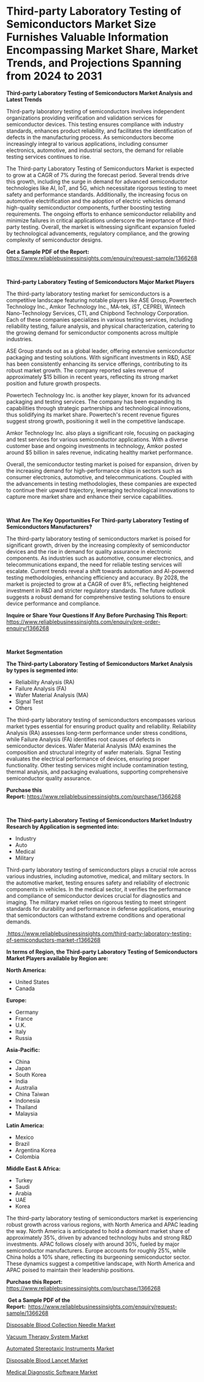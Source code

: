 <p><h1>Third-party Laboratory Testing of Semiconductors Market Size Furnishes Valuable Information Encompassing Market Share, Market Trends, and Projections Spanning from 2024 to 2031</h1></p><p><strong>Third-party Laboratory Testing of Semiconductors Market Analysis and Latest Trends</strong></p>
<p><p>Third-party laboratory testing of semiconductors involves independent organizations providing verification and validation services for semiconductor devices. This testing ensures compliance with industry standards, enhances product reliability, and facilitates the identification of defects in the manufacturing process. As semiconductors become increasingly integral to various applications, including consumer electronics, automotive, and industrial sectors, the demand for reliable testing services continues to rise.</p><p>The Third-party Laboratory Testing of Semiconductors Market is expected to grow at a CAGR of 7% during the forecast period. Several trends drive this growth, including the surge in demand for advanced semiconductor technologies like AI, IoT, and 5G, which necessitate rigorous testing to meet safety and performance standards. Additionally, the increasing focus on automotive electrification and the adoption of electric vehicles demand high-quality semiconductor components, further boosting testing requirements. The ongoing efforts to enhance semiconductor reliability and minimize failures in critical applications underscore the importance of third-party testing. Overall, the market is witnessing significant expansion fueled by technological advancements, regulatory compliance, and the growing complexity of semiconductor designs.</p></p>
<p><strong>Get a Sample PDF of the Report:&nbsp;</strong> <a href="https://www.reliablebusinessinsights.com/enquiry/request-sample/1366268?utm_campaign=1873&utm_medium=2&utm_source=Github&utm_content=ia&utm_term=06122024&utm_id=third-party-laboratory-testing-of-semiconductors">https://www.reliablebusinessinsights.com/enquiry/request-sample/1366268</a></p>
<p>&nbsp;</p>
<p><strong>Third-party Laboratory Testing of Semiconductors Major Market Players</strong></p>
<p><p>The third-party laboratory testing market for semiconductors is a competitive landscape featuring notable players like ASE Group, Powertech Technology Inc., Amkor Technology Inc., MA-tek, iST, CEPREI, Wintech Nano-Technology Services, CTI, and Chipbond Technology Corporation. Each of these companies specializes in various testing services, including reliability testing, failure analysis, and physical characterization, catering to the growing demand for semiconductor components across multiple industries.</p><p>ASE Group stands out as a global leader, offering extensive semiconductor packaging and testing solutions. With significant investments in R&D, ASE has been consistently enhancing its service offerings, contributing to its robust market growth. The company reported sales revenue of approximately $15 billion in recent years, reflecting its strong market position and future growth prospects.</p><p>Powertech Technology Inc. is another key player, known for its advanced packaging and testing services. The company has been expanding its capabilities through strategic partnerships and technological innovations, thus solidifying its market share. Powertech's recent revenue figures suggest strong growth, positioning it well in the competitive landscape.</p><p>Amkor Technology Inc. also plays a significant role, focusing on packaging and test services for various semiconductor applications. With a diverse customer base and ongoing investments in technology, Amkor posted around $5 billion in sales revenue, indicating healthy market performance.</p><p>Overall, the semiconductor testing market is poised for expansion, driven by the increasing demand for high-performance chips in sectors such as consumer electronics, automotive, and telecommunications. Coupled with the advancements in testing methodologies, these companies are expected to continue their upward trajectory, leveraging technological innovations to capture more market share and enhance their service capabilities.</p></p>
<p>&nbsp;</p>
<p><strong>What Are The Key Opportunities For Third-party Laboratory Testing of Semiconductors Manufacturers?</strong></p>
<p><p>The third-party laboratory testing of semiconductors market is poised for significant growth, driven by the increasing complexity of semiconductor devices and the rise in demand for quality assurance in electronic components. As industries such as automotive, consumer electronics, and telecommunications expand, the need for reliable testing services will escalate. Current trends reveal a shift towards automation and AI-powered testing methodologies, enhancing efficiency and accuracy. By 2028, the market is projected to grow at a CAGR of over 8%, reflecting heightened investment in R&D and stricter regulatory standards. The future outlook suggests a robust demand for comprehensive testing solutions to ensure device performance and compliance.</p></p>
<p><strong>Inquire or Share Your Questions If Any Before Purchasing This Report:</strong> <a href="https://www.reliablebusinessinsights.com/enquiry/pre-order-enquiry/1366268?utm_campaign=1873&utm_medium=2&utm_source=Github&utm_content=ia&utm_term=06122024&utm_id=third-party-laboratory-testing-of-semiconductors">https://www.reliablebusinessinsights.com/enquiry/pre-order-enquiry/1366268</a></p>
<p>&nbsp;</p>
<p><strong>Market Segmentation</strong></p>
<p><strong>The Third-party Laboratory Testing of Semiconductors Market Analysis by types is segmented into:</strong></p>
<p><ul><li>Reliability Analysis (RA)</li><li>Failure Analysis (FA)</li><li>Wafer Material Analysis (MA)</li><li>Signal Test</li><li>Others</li></ul></p>
<p><p>The third-party laboratory testing of semiconductors encompasses various market types essential for ensuring product quality and reliability. Reliability Analysis (RA) assesses long-term performance under stress conditions, while Failure Analysis (FA) identifies root causes of defects in semiconductor devices. Wafer Material Analysis (MA) examines the composition and structural integrity of wafer materials. Signal Testing evaluates the electrical performance of devices, ensuring proper functionality. Other testing services might include contamination testing, thermal analysis, and packaging evaluations, supporting comprehensive semiconductor quality assurance.</p></p>
<p><strong>Purchase this Report:&nbsp;</strong><a href="https://www.reliablebusinessinsights.com/purchase/1366268?utm_campaign=1873&utm_medium=2&utm_source=Github&utm_content=ia&utm_term=06122024&utm_id=third-party-laboratory-testing-of-semiconductors">https://www.reliablebusinessinsights.com/purchase/1366268</a></p>
<p>&nbsp;</p>
<p><strong>The Third-party Laboratory Testing of Semiconductors Market Industry Research by Application is segmented into:</strong></p>
<p><ul><li>Industry</li><li>Auto</li><li>Medical</li><li>Military</li></ul></p>
<p><p>Third-party laboratory testing of semiconductors plays a crucial role across various industries, including automotive, medical, and military sectors. In the automotive market, testing ensures safety and reliability of electronic components in vehicles. In the medical sector, it verifies the performance and compliance of semiconductor devices crucial for diagnostics and imaging. The military market relies on rigorous testing to meet stringent standards for durability and performance in defense applications, ensuring that semiconductors can withstand extreme conditions and operational demands.</p></p>
<p><a href="https://www.reliablebusinessinsights.com/third-party-laboratory-testing-of-semiconductors-market-r1366268?utm_campaign=1873&utm_medium=2&utm_source=Github&utm_content=ia&utm_term=06122024&utm_id=third-party-laboratory-testing-of-semiconductors">&nbsp;https://www.reliablebusinessinsights.com/third-party-laboratory-testing-of-semiconductors-market-r1366268</a></p>
<p><strong>In terms of Region, the Third-party Laboratory Testing of Semiconductors Market Players available by Region are:</strong></p>
<p>
    <p> <strong> North America: </strong>
        <ul>
            <li>United States</li>
            <li>Canada</li>
        </ul>
        </p> 
    <p> <strong> Europe: </strong>
        <ul>
            <li>Germany</li>
            <li>France</li>
            <li>U.K.</li>
            <li>Italy</li>
            <li>Russia</li>
        </ul>
        </p> 
    <p> <strong> Asia-Pacific: </strong>
        <ul>
            <li>China</li>
            <li>Japan</li>
            <li>South Korea</li>
            <li>India</li>
            <li>Australia</li>
            <li>China Taiwan</li>
            <li>Indonesia</li>
            <li>Thailand</li>
            <li>Malaysia</li>
        </ul>
        </p> 
    <p> <strong> Latin America: </strong>
        <ul>
            <li>Mexico</li>
            <li>Brazil</li>
            <li>Argentina Korea</li>
            <li>Colombia</li>
        </ul>
        </p> 
    <p> <strong> Middle East & Africa: </strong>
        <ul>
            <li>Turkey</li>
            <li>Saudi</li>
            <li>Arabia</li>
            <li>UAE</li>
            <li>Korea</li>
        </ul>
    </p>
    </p>
<p><p>The third-party laboratory testing of semiconductors market is experiencing robust growth across various regions, with North America and APAC leading the way. North America is anticipated to hold a dominant market share of approximately 35%, driven by advanced technology hubs and strong R&D investments. APAC follows closely with around 30%, fueled by major semiconductor manufacturers. Europe accounts for roughly 25%, while China holds a 10% share, reflecting its burgeoning semiconductor sector. These dynamics suggest a competitive landscape, with North America and APAC poised to maintain their leadership positions.</p></p>
<p><strong>Purchase this Report: </strong><a href="https://www.reliablebusinessinsights.com/purchase/1366268?utm_campaign=1873&utm_medium=2&utm_source=Github&utm_content=ia&utm_term=06122024&utm_id=third-party-laboratory-testing-of-semiconductors">https://www.reliablebusinessinsights.com/purchase/1366268</a></p>
<p>&nbsp;<strong>Get a Sample PDF of the Report:&nbsp;&nbsp;</strong><a href="https://www.reliablebusinessinsights.com/enquiry/request-sample/1366268?utm_campaign=1873&utm_medium=2&utm_source=Github&utm_content=ia&utm_term=06122024&utm_id=third-party-laboratory-testing-of-semiconductors">https://www.reliablebusinessinsights.com/enquiry/request-sample/1366268</a></p>
<p><strong></strong></p>
<p><p><a href="https://www.linkedin.com/pulse/disposable-blood-collection-needle-market-progressan-anticipated-xrqlf?utm_campaign=1873&utm_medium=2&utm_source=Github&utm_content=ia&utm_term=06122024&utm_id=third-party-laboratory-testing-of-semiconductors">Disposable Blood Collection Needle Market</a></p><p><a href="https://www.linkedin.com/pulse/report-impact-latest-trends-vacuum-therapy-system-market-nunif?utm_campaign=1873&utm_medium=2&utm_source=Github&utm_content=ia&utm_term=06122024&utm_id=third-party-laboratory-testing-of-semiconductors">Vacuum Therapy System Market</a></p><p><a href="https://issuu.com/reportprime-2/docs/automated-stereotaxic-instruments-market-size-2030?utm_campaign=1873&utm_medium=2&utm_source=Github&utm_content=ia&utm_term=06122024&utm_id=third-party-laboratory-testing-of-semiconductors">Automated Stereotaxic Instruments Market</a></p><p><a href="https://www.linkedin.com/pulse/thorough-analysis-disposable-blood-lancet-market-itsindustrys-uaxwf?utm_campaign=1873&utm_medium=2&utm_source=Github&utm_content=ia&utm_term=06122024&utm_id=third-party-laboratory-testing-of-semiconductors">Disposable Blood Lancet Market</a></p><p><a href="https://issuu.com/reportprime-2/docs/medical-diagnostic-software-market-size-2030.pptx?utm_campaign=1873&utm_medium=2&utm_source=Github&utm_content=ia&utm_term=06122024&utm_id=third-party-laboratory-testing-of-semiconductors">Medical Diagnostic Software Market</a></p></p>